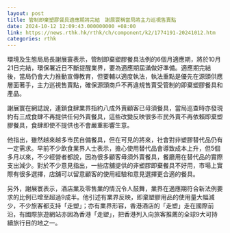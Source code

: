 ```yaml
---
layout: post
title: 管制即棄塑膠餐具適應期將完結　謝展寰稱當局將主力巡視售賣點
date: 2024-10-12 12:09:43.000000000 +08:00
link: https://news.rthk.hk/rthk/ch/component/k2/1774191-20241012.htm
categories: rthk
---
```


環境及生態局局長謝展寰表示，管制即棄塑膠餐具法例的6個月適應期，將於10月21日完結，環保署近日不斷提醒業界，要為適應期屆滿做好準備。適應期完結後，當局仍會大力推動宣傳教育，但要輔以適度執法，執法重點是優先在源頭供應層面著手，主力巡視售賣點，確保源頭商戶不再違規售賣受管制的即棄塑膠餐具和產品。

謝展寰在網誌說，連鎖食肆業界指約八成外賣顧客已毋須餐具，當局巡查時亦發現約有三成食肆不再提供任何外賣餐具，這些改變反映很多市民外賣不再依賴即棄塑膠餐具，食肆即使不提供也不會嚴重影響生意。

他指出，雖然越來越多市民自備餐具，但在可見的將來，社會對非塑膠替代品仍有一定需求。早前不少飲食業界人士表示，擔心使用替代品會導致成本上升，但5個多月以來，不少經營者都說，因為很多顧客毋須外賣餐具，餐廳用在替代品的實際支出減少。對於不少意見指出，一些店舖提供的非塑膠即棄餐具不好用，市場上實際有很多選擇，店舖可以留意顧客的使用經驗和意見選擇更合適的餐具。

另外，謝展寰表示，酒店業及零售業的情況令人鼓舞，業界在適應期符合新法例要求的比例已增至超過9成半。他引述有業界反映，即棄塑膠用品的使用量大幅減少，不少旅客都支持「走塑」；亦有業界形容，香港酒店的「走塑」走在國際前沿，有國際旅遊網站亦因為香港「走塑」，把香港列入向旅客推薦的全球9大可持續旅行目的地之一。
